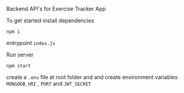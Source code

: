 Backend API's for Exercise Tracker App

To get started install dependencies
```
npm i
```
entrypoint `index.js`

Run server 
```
npm start
```

create a `.env` file at root folder and and create environment variables `MONGODB_URI` , `PORT` and `JWT_SECRET`